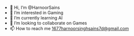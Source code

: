 - 👋 Hi, I’m @HarnoorSains
- 👀 I’m interested in Gaming
- 🌱 I’m currently learning AI
- 💞️ I’m looking to collaborate on Games
- 📫 How to reach me 1677harnoorsinghsains7d@gmail.com

<!---
HarnoorSains/HarnoorSains is a ✨ special ✨ repository because its `README.md` (this file) appears on your GitHub profile.
You can click the Preview link to take a look at your changes.
--->
